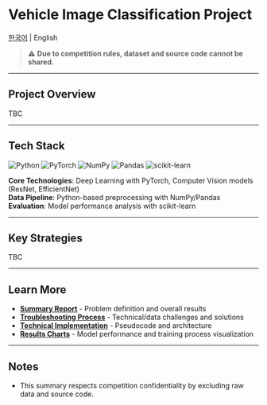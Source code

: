 # Vehicle Image Classification Project

[한국어](README.md) | English

> ⚠️ **Due to competition rules, dataset and source code cannot be shared.**

<!--
> This repository contains only high-level summaries and pseudocode.
-->

---

## Project Overview

TBC

---

## Tech Stack

![Python](https://img.shields.io/badge/Python-3776AB?style=for-the-badge&logo=python&logoColor=white)
![PyTorch](https://img.shields.io/badge/PyTorch-EE4C2C?style=for-the-badge&logo=pytorch&logoColor=white)
![NumPy](https://img.shields.io/badge/numpy-%23013243.svg?style=for-the-badge&logo=numpy&logoColor=white)
![Pandas](https://img.shields.io/badge/pandas-%23150458.svg?style=for-the-badge&logo=pandas&logoColor=white)
![scikit-learn](https://img.shields.io/badge/scikit--learn-%23F7931E.svg?style=for-the-badge&logo=scikit-learn&logoColor=white)

**Core Technologies**: Deep Learning with PyTorch, Computer Vision models (ResNet, EfficientNet)  
**Data Pipeline**: Python-based preprocessing with NumPy/Pandas  
**Evaluation**: Model performance analysis with scikit-learn

---

## Key Strategies

TBC

---

## Learn More
- **[Summary Report](summary_report.en.md)** - Problem definition and overall results
- **[Troubleshooting Process](troubleshooting.en.md)** - Technical/data challenges and solutions
- **[Technical Implementation](pseudocode.md)** - Pseudocode and architecture
- **[Results Charts](assets/)** - Model performance and training process visualization

---

## Notes

- This summary respects competition confidentiality by excluding raw data and source code.